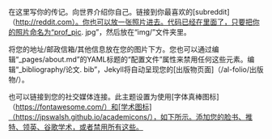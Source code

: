 在这里写你的传记。向世界介绍你自己。链接到你最喜欢的[subreddit]（http://reddit.com）。你也可以放一张照片进去。代码已经在里面了，只要把你的照片命名为“prof_pic. jpg”，然后放在“img/”文件夹里。

将您的地址/邮政信箱/其他信息放在您的图片下方。您也可以通过编辑“_pages/about.md”的YAML标题的“配置文件”属性来禁用任何这些元素。编辑“_bibliography/论文. bib”，Jekyll将自动呈现您的[出版物页面]（/al-folio/出版物/）。

也可以链接到您的社交媒体连接。此主题设置为使用[字体真棒图标]（https://fontawesome.com/）和[学术图标]（https://jpswalsh.github.io/academicons/），如下所示。添加您的脸书、推特、领英、谷歌学术，或者禁用所有这些。